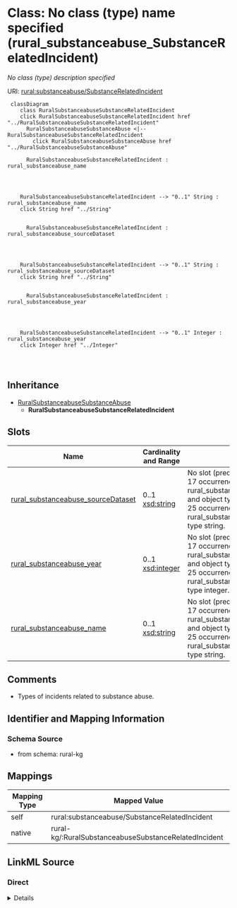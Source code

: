 

# Class: No class (type) name specified (rural_substanceabuse_SubstanceRelatedIncident)


_No class (type) description specified_





URI: [rural:substanceabuse/SubstanceRelatedIncident](http://sail.ua.edu/ruralkg/substanceabuse/SubstanceRelatedIncident)






```mermaid
 classDiagram
    class RuralSubstanceabuseSubstanceRelatedIncident
    click RuralSubstanceabuseSubstanceRelatedIncident href "../RuralSubstanceabuseSubstanceRelatedIncident"
      RuralSubstanceabuseSubstanceAbuse <|-- RuralSubstanceabuseSubstanceRelatedIncident
        click RuralSubstanceabuseSubstanceAbuse href "../RuralSubstanceabuseSubstanceAbuse"
      
      RuralSubstanceabuseSubstanceRelatedIncident : rural_substanceabuse_name
        
          
    
    
    RuralSubstanceabuseSubstanceRelatedIncident --> "0..1" String : rural_substanceabuse_name
    click String href "../String"

        
      RuralSubstanceabuseSubstanceRelatedIncident : rural_substanceabuse_sourceDataset
        
          
    
    
    RuralSubstanceabuseSubstanceRelatedIncident --> "0..1" String : rural_substanceabuse_sourceDataset
    click String href "../String"

        
      RuralSubstanceabuseSubstanceRelatedIncident : rural_substanceabuse_year
        
          
    
    
    RuralSubstanceabuseSubstanceRelatedIncident --> "0..1" Integer : rural_substanceabuse_year
    click Integer href "../Integer"

        
      
```





## Inheritance
* [RuralSubstanceabuseSubstanceAbuse](../classes/RuralSubstanceabuseSubstanceAbuse.md)
    * **RuralSubstanceabuseSubstanceRelatedIncident**



## Slots

| Name | Cardinality and Range | Description | Inheritance |
| ---  | --- | --- | --- |
| [rural_substanceabuse_sourceDataset](../slots/rural_substanceabuse_sourceDataset.md) | 0..1 <br/> [xsd:string](xsd:string) | No slot (predicate) description specified <br/> 17 occurrences with subject type rural_substanceabuse_SubstanceRelatedIncident and object type string.<br/>25 occurrences with subject type rural_substanceabuse_Substance and object type string. | direct |
| [rural_substanceabuse_year](../slots/rural_substanceabuse_year.md) | 0..1 <br/> [xsd:integer](xsd:integer) | No slot (predicate) description specified <br/> 17 occurrences with subject type rural_substanceabuse_SubstanceRelatedIncident and object type integer.<br/>25 occurrences with subject type rural_substanceabuse_Substance and object type integer. | direct |
| [rural_substanceabuse_name](../slots/rural_substanceabuse_name.md) | 0..1 <br/> [xsd:string](xsd:string) | No slot (predicate) description specified <br/> 17 occurrences with subject type rural_substanceabuse_SubstanceRelatedIncident and object type string.<br/>25 occurrences with subject type rural_substanceabuse_Substance and object type string. | direct |









## Comments

* Types of incidents related to substance abuse.

## Identifier and Mapping Information







### Schema Source


* from schema: rural-kg




## Mappings

| Mapping Type | Mapped Value |
| ---  | ---  |
| self | rural:substanceabuse/SubstanceRelatedIncident |
| native | rural-kg/:RuralSubstanceabuseSubstanceRelatedIncident |







## LinkML Source

<!-- TODO: investigate https://stackoverflow.com/questions/37606292/how-to-create-tabbed-code-blocks-in-mkdocs-or-sphinx -->

### Direct

<details>
```yaml
name: rural_substanceabuse_SubstanceRelatedIncident
conforms_to: No schema conformance document specified
description: No class (type) description specified
title: No class (type) name specified
notes:
- Class with 17 occurrences.
comments:
- Types of incidents related to substance abuse.
from_schema: rural-kg
rank: 1000
is_a: rural_substanceabuse_SubstanceAbuse
slots:
- rural_substanceabuse_sourceDataset
- rural_substanceabuse_year
- rural_substanceabuse_name
class_uri: rural:substanceabuse/SubstanceRelatedIncident

```
</details>

### Induced

<details>
```yaml
name: rural_substanceabuse_SubstanceRelatedIncident
conforms_to: No schema conformance document specified
description: No class (type) description specified
title: No class (type) name specified
notes:
- Class with 17 occurrences.
comments:
- Types of incidents related to substance abuse.
from_schema: rural-kg
rank: 1000
is_a: rural_substanceabuse_SubstanceAbuse
attributes:
  rural_substanceabuse_sourceDataset:
    name: rural_substanceabuse_sourceDataset
    description: No slot (predicate) description specified
    comments:
    - 17 occurrences with subject type rural_substanceabuse_SubstanceRelatedIncident
      and object type string.
    - 25 occurrences with subject type rural_substanceabuse_Substance and object type
      string.
    examples:
    - description: rural_substanceabuse_SubstanceRelatedIncident → string
      object:
        example_object: NSDUH
        example_predicate: rural:substanceabuse/sourceDataset
        example_subject: rural:substanceabuse/SIT_1
    - description: rural_substanceabuse_Substance → string
      object:
        example_object: NSDUH
        example_predicate: rural:substanceabuse/sourceDataset
        example_subject: rural:substanceabuse/Substance_1
    from_schema: rural-kg
    rank: 1000
    slot_uri: rural:substanceabuse/sourceDataset
    alias: rural_substanceabuse_sourceDataset
    owner: rural_substanceabuse_SubstanceRelatedIncident
    domain_of:
    - rural_substanceabuse_Substance
    - rural_substanceabuse_SubstanceRelatedIncident
    range: string
  rural_substanceabuse_year:
    name: rural_substanceabuse_year
    description: No slot (predicate) description specified
    comments:
    - 17 occurrences with subject type rural_substanceabuse_SubstanceRelatedIncident
      and object type integer.
    - 25 occurrences with subject type rural_substanceabuse_Substance and object type
      integer.
    examples:
    - description: rural_substanceabuse_SubstanceRelatedIncident → integer
      object:
        example_object: '2022'
        example_predicate: rural:substanceabuse/year
        example_subject: rural:substanceabuse/SIT_1
    - description: rural_substanceabuse_Substance → integer
      object:
        example_object: '2022'
        example_predicate: rural:substanceabuse/year
        example_subject: rural:substanceabuse/Substance_1
    from_schema: rural-kg
    rank: 1000
    slot_uri: rural:substanceabuse/year
    alias: rural_substanceabuse_year
    owner: rural_substanceabuse_SubstanceRelatedIncident
    domain_of:
    - rural_substanceabuse_Substance
    - rural_substanceabuse_SubstanceRelatedIncident
    range: integer
  rural_substanceabuse_name:
    name: rural_substanceabuse_name
    description: No slot (predicate) description specified
    comments:
    - 17 occurrences with subject type rural_substanceabuse_SubstanceRelatedIncident
      and object type string.
    - 25 occurrences with subject type rural_substanceabuse_Substance and object type
      string.
    examples:
    - description: rural_substanceabuse_SubstanceRelatedIncident → string
      object:
        example_object: Drive Under Influence
        example_predicate: rural:substanceabuse/name
        example_subject: rural:substanceabuse/SIT_1
    - description: rural_substanceabuse_Substance → string
      object:
        example_object: nicotine
        example_predicate: rural:substanceabuse/name
        example_subject: rural:substanceabuse/Substance_1
    from_schema: rural-kg
    rank: 1000
    slot_uri: rural:substanceabuse/name
    alias: rural_substanceabuse_name
    owner: rural_substanceabuse_SubstanceRelatedIncident
    domain_of:
    - rural_substanceabuse_Substance
    - rural_substanceabuse_SubstanceRelatedIncident
    range: string
class_uri: rural:substanceabuse/SubstanceRelatedIncident

```
</details>